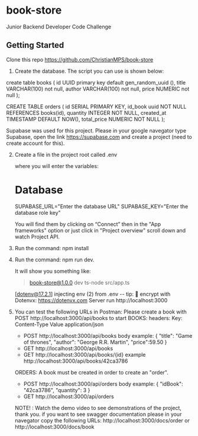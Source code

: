 # book-store

Junior Backend Developer Code Challenge

## Getting Started
Clone this repo https://github.com/ChristianMPS/book-store

1. Create the database. The script you can use is shown below:

create table books (
id UUID primary key default gen_random_uuid (),
title VARCHAR(100) not null,
author VARCHAR(100) not null,
price NUMERIC not null
);

CREATE TABLE orders (
id SERIAL PRIMARY KEY,
id_book uuid NOT NULL REFERENCES books(id),
quantity INTEGER NOT NULL,
created_at TIMESTAMP DEFAULT NOW(),
total_price NUMERIC NOT NULL
);

Supabase was used for this project. Please in your google navegator type Supabase, open the link https://supabase.com and create a project (need to create account for this).

2. Create a file in the project root called .env

   where you will enter the variables:

   # Database

   SUPABASE_URL="Enter the database URL"
   SUPABASE_KEY="Enter the database role key"

   You will find them by clicking on “Connect” then in the "App frameworks" option or just click in "Project overview" scroll down and watch Project API.

3. Run the command: npm install

4. Run the command: npm run dev.

   It will show you something like:

   > book-store@1.0.0 dev
   > ts-node src/app.ts

   [dotenv@17.2.1] injecting env (2) from .env -- tip: 🔐 encrypt with Dotenvx: https://dotenvx.com
   Server run http://localhost:3000

5. You can test the following URLs in Postman:
   Please create a book with POST http://localhost:3000/api/books to start
   BOOKS:
   headers: 
   Key: Content-Type Value application/json
   - POST http://localhost:3000/api/books
     body example:
     {
     "title": "Game of thrones",
     "author": "George R.R. Martin",
     "price":59.50
     }
   - GET http://localhost:3000/api/books
   - GET http://localhost:3000/api/books/{id} example http://localhost:3000/api/books/42ca3786

   ORDERS:
   A book must be created in order to create an "order".

   - POST http://localhost:3000/api/orders
     body example:
     {
     "idBook": "42ca3786",
     "quantity": 3
     }
   - GET http://localhost:3000/api/orders

   NOTE! : Watch the demo video to see demonstrations of the project, thank you.
   if you want to see swagger documentation please in your navegator copy the following URLs:
   http://localhost:3000/docs/order or http://localhost:3000/docs/book
